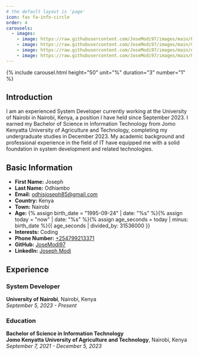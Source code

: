```yaml
---
# the default layout is 'page'
icon: fas fa-info-circle
order: 4
carousels:
  - images: 
    - image: https://raw.githubusercontent.com/JoseModi97/images/main/Flare.jpg
    - image: https://raw.githubusercontent.com/JoseModi97/images/main/Cyber.jpg
    - image: https://raw.githubusercontent.com/JoseModi97/images/main/AI.jpg
    - image: https://raw.githubusercontent.com/JoseModi97/images/main/Future.jpg
---
```


{% include carousel.html height="50" unit="%" duration="3" number="1" %}
## Introduction
I am an experienced System Developer currently working at the University of Nairobi in Nairobi, Kenya, a position I have held since September 2023. I earned my Bachelor of Science in Information Technology from Jomo Kenyatta University of Agriculture and Technology, completing my undergraduate studies in December 2023. My academic background and professional experience in the field of IT have equipped me with a solid foundation in system development and related technologies.

## Basic Information
- **First Name:** Joseph
- **Last Name:** Odhiambo
- **Email:** [odhisjoseph85@gmail.com](mailto:odhisjoseph85@gmail.com)
- **Country:** Kenya
- **Town:** Nairobi
- **Age:** {% assign birth_date = "1995-09-24" | date: "%s" %}{% assign today = "now" | date: "%s" %}{% assign age_seconds = today | minus: birth_date %}{{ age_seconds | divided_by: 31536000 }}
- **Interests:** Coding
- **Phone Number:** [+254799213371](tel:+254799213371)
- **GitHub:** [JoseModi97](https://github.com/JoseModi97)
- **LinkedIn:** [Joseph Modi](https://www.linkedin.com/in/joseph-modi-655856200/)

## Experience
### System Developer
**University of Nairobi**, Nairobi, Kenya  
*September 5, 2023 - Present*

### Education
**Bachelor of Science in Information Technology**  
**Jomo Kenyatta University of Agriculture and Technology**, Nairobi, Kenya  
*September 7, 2021 - December 5, 2023*
